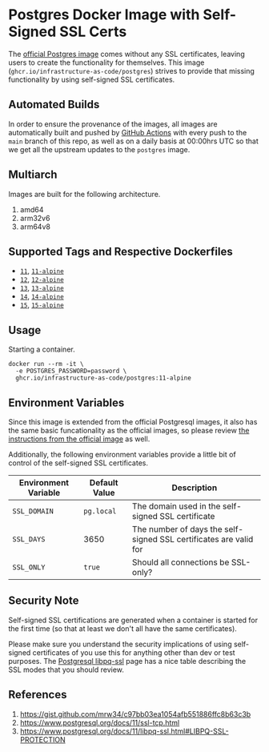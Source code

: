 # Postgres Docker Image with Self-Signed SSL Certs

The [official Postgres image](https://hub.docker.com/_/postgres) comes without any SSL certificates, leaving users to create the functionality for themselves.  This image (`ghcr.io/infrastructure-as-code/postgres`) strives to provide that missing functionality by using self-signed SSL certificates.


## Automated Builds

In order to ensure the provenance of the images, all images are automatically built and pushed by [GitHub Actions](https://github.com/features/actions) with every push to the `main` branch of this repo, as well as on a daily basis at 00:00hrs UTC so that we get all the upstream updates to the `postgres` image.


## Multiarch

Images are built for the following architecture.

1. amd64
1. arm32v6
1. arm64v8


## Supported Tags and Respective Dockerfiles

* [`11`](https://github.com/infrastructure-as-code/docker-postgres/blob/master/debian.Dockerfile), [`11-alpine`](https://github.com/infrastructure-as-code/docker-postgres/blob/master/alpine.Dockerfile)
* [`12`](https://github.com/infrastructure-as-code/docker-postgres/blob/master/debian.Dockerfile), [`12-alpine`](https://github.com/infrastructure-as-code/docker-postgres/blob/master/alpine.Dockerfile)
* [`13`](https://github.com/infrastructure-as-code/docker-postgres/blob/master/debian.Dockerfile), [`13-alpine`](https://github.com/infrastructure-as-code/docker-postgres/blob/master/alpine.Dockerfile)
* [`14`](https://github.com/infrastructure-as-code/docker-postgres/blob/master/debian.Dockerfile), [`14-alpine`](https://github.com/infrastructure-as-code/docker-postgres/blob/master/alpine.Dockerfile)
* [`15`](https://github.com/infrastructure-as-code/docker-postgres/blob/master/debian.Dockerfile), [`15-alpine`](https://github.com/infrastructure-as-code/docker-postgres/blob/master/alpine.Dockerfile)


## Usage

Starting a container.

```
docker run --rm -it \
  -e POSTGRES_PASSWORD=password \
  ghcr.io/infrastructure-as-code/postgres:11-alpine
```

## Environment Variables

Since this image is extended from the official Postgresql images, it also has the same basic funcationality as the official images, so please review [the instructions from the official image](https://github.com/docker-library/docs/blob/master/postgres/README.md) as well.

Additionally, the following environment variables provide a little bit of control of the self-signed SSL certificates.

| Environment Variable | Default Value | Description |
|----------------------|---------------|-------------|
| `SSL_DOMAIN`         | `pg.local`    | The domain used in the self-signed SSL certificate |
| `SSL_DAYS`           | 3650          | The number of days the self-signed SSL certificates are valid for |
| `SSL_ONLY`           | `true`        | Should all connections be SSL-only? |


## Security Note

Self-signed SSL certifications are generated when a container is started for the first time (so that at least we don't all have the same certificates).


Please make sure you understand the security implications of using self-signed certificates of you use this for anything other than dev or test purposes.  The [Postgresql libpq-ssl](https://www.postgresql.org/docs/11/libpq-ssl.html#LIBPQ-SSL-PROTECTION) page has a nice table describing the SSL modes that you should review.


## References

1. https://gist.github.com/mrw34/c97bb03ea1054afb551886ffc8b63c3b
1. https://www.postgresql.org/docs/11/ssl-tcp.html
1. https://www.postgresql.org/docs/11/libpq-ssl.html#LIBPQ-SSL-PROTECTION
